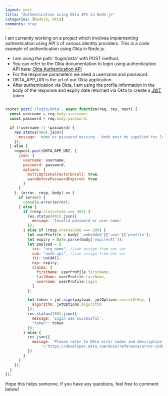 ```yaml
---
layout: post
title: "Authentication using Okta API in Node.js"
categories: [NodeJS, Okta]
comments: true
---
```


I am currently working on a project which involves implementing authentication using API's of various 
identity providers. This is a code example of authentication using Okta in Node.js.

* I am using the path '/login/okta' with POST method.
* You can refer to the Okta documentation to login using authentication API here:
    [Okta Authentication API](https://developer.okta.com/docs/reference/api/authn/#request-parameters-for-primary-authentication)
* For the response parameters we need a username and password.
* OKTA_APP_URI is the url of our Okta application.
* After authentication via Okta, I am using the profile information in the body of the response and expiry date returned
    via Okta to create a [JWT](https://jwt.io/) token.

```javascript

router.post('/login/okta', async function(req, res, next) {
  const username = req.body.username;
  const password = req.body.password;

  if (!username || !password) {
    res.status(400).json({
      message: 'name or password missing - both must be supplied for login'
    });
  } else {
    request.post(OKTA_APP_URI, {
      json: {
        username: username,
        password: password,
        options: {
          multiOptionalFactorEnroll: true,
          warnBeforePasswordExpired: true
        }
      }
    }, (error, resp, body) => {
      if (error) {
        console.error(error);
      } else {
        if (resp.statusCode === 401) {
          res.status(401).json({
            message: 'Invalid password or user name'
          });
        } else if (resp.statusCode === 200) {
          let userProfile = body['_embedded']['user']['profile'];
          let expiry = Date.parse(body['expiresAt']);
          let payload = {
            iss: "org_name", //can assign from env var
            sub: "auth.api", //can assign from env var
            jti: uuid4(),
            exp: expiry,
            claims: {
              firstName: userProfile.firstName,
              lastName: userProfile.lastName,
              username: userProfile.login
            }
          };

          let token = jwt.sign(payload, jwtOptions.secretOrKey, {
            algorithm: jwtOptions.algorithm
          });
          res.status(200).json({
            message: 'Login was successful',
            "token": token
          });
        } else {
          res.json({
            message: 'Please refer to Okta error codes and description:\\' +
                '\"https://developer.okta.com/docs/reference/error-codes/#example-errors-listed-by-http-return-code\\"'
          })
        }
      }
    });
  }
});

```

Hope this helps someone. If you have any questions, feel free to comment below!
